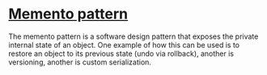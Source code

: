# [Memento pattern](https://en.wikipedia.org/wiki/Memento_pattern)
The memento pattern is a software design pattern that exposes the private internal state of an object. One example of how this can be used is to restore an object to its previous state (undo via rollback), another is versioning, another is custom serialization.
